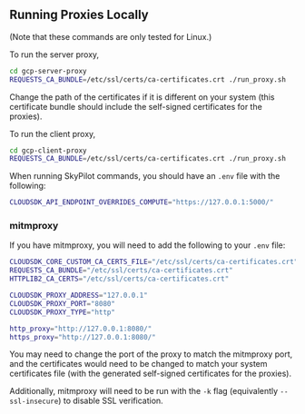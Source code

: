 ## Running Proxies Locally

(Note that these commands are only tested for Linux.)

To run the server proxy,
```sh
cd gcp-server-proxy
REQUESTS_CA_BUNDLE=/etc/ssl/certs/ca-certificates.crt ./run_proxy.sh
```
Change the path of the certificates if it is different on your system (this certificate bundle should include the self-signed certificates for the proxies).

To run the client proxy,
```sh
cd gcp-client-proxy
REQUESTS_CA_BUNDLE=/etc/ssl/certs/ca-certificates.crt ./run_proxy.sh
```

When running SkyPilot commands, you should have an `.env` file with the following:
```sh
CLOUDSDK_API_ENDPOINT_OVERRIDES_COMPUTE="https://127.0.0.1:5000/"
```


### mitmproxy

If you have mitmproxy, you will need to add the following to your `.env` file:
```sh
CLOUDSDK_CORE_CUSTOM_CA_CERTS_FILE="/etc/ssl/certs/ca-certificates.crt"
REQUESTS_CA_BUNDLE="/etc/ssl/certs/ca-certificates.crt"
HTTPLIB2_CA_CERTS="/etc/ssl/certs/ca-certificates.crt"

CLOUDSDK_PROXY_ADDRESS="127.0.0.1"
CLOUDSDK_PROXY_PORT="8080"
CLOUDSDK_PROXY_TYPE="http"

http_proxy="http://127.0.0.1:8080/"
https_proxy="http://127.0.0.1:8080/"
```
You may need to change the port of the proxy to match the mitmproxy port, and the certificates would need to be changed to match your system certificates file (with the generated self-signed certificates for the proxies).

Additionally, mitmproxy will need to be run with the `-k` flag (equivalently `--ssl-insecure`) to disable SSL verification.
